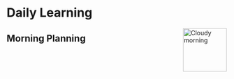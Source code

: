 # Daily Learning
<img alt="Cloudy morning" src="https://octodex.github.com/images/cloud.jpg" width="100" align="right">

## Morning Planning

